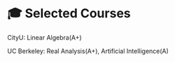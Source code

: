 # 🎓 Selected Courses
CityU: Linear Algebra(A+)

UC Berkeley: Real Analysis(A+), Artificial Intelligence(A)
